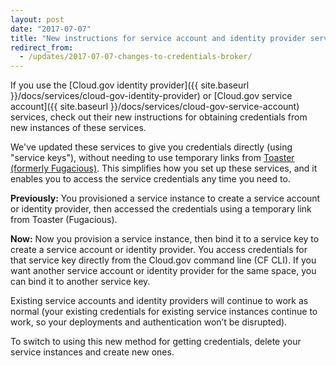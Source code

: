 ```yaml
---
layout: post
date: "2017-07-07"
title: "New instructions for service account and identity provider services"
redirect_from:
  - /updates/2017-07-07-changes-to-credentials-broker/
---
```


If you use the [Cloud.gov identity provider]({{ site.baseurl }}/docs/services/cloud-gov-identity-provider)
or [Cloud.gov service account]({{ site.baseurl }}/docs/services/cloud-gov-service-account) services, check out their new instructions for obtaining credentials from new instances of these services.

We've updated these services to give you credentials directly (using "service keys"), without needing to use temporary links from [Toaster (formerly Fugacious)](https://fugacious.18f.gov/). This simplifies how you set up these services, and it enables you to access the service credentials any time you need to.

**Previously:** You provisioned a service instance to create a service account or identity provider, then accessed the credentials using a temporary link from Toaster (Fugacious).

**Now:** Now you provision a service instance, then bind it to a service key to create a service account or identity provider. You access credentials for that service key directly from the Cloud.gov command line (CF CLI). If you want another service account or identity provider for the same space, you can bind it to another service key.

Existing service accounts and identity providers will continue to work as normal (your existing credentials for existing service instances continue to work, so your deployments and authentication won’t be disrupted).

To switch to using this new method for getting credentials, delete your service instances and create new ones.

